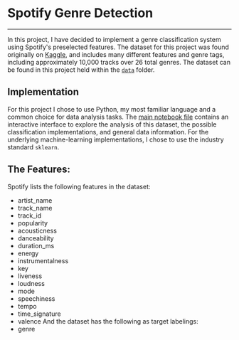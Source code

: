 # Spotify Genre Detection
----
In this project, I have decided to implement a genre classification system using Spotify's preselected features. The dataset for this project was found originally on [Kaggle](https://www.kaggle.com/zaheenhamidani/ultimate-spotify-tracks-db), and includes many different features and genre tags, including approximately 10,000 tracks over 26 total genres. The dataset can be found in this project held within the [`data`](./data/) folder.

## Implementation
For this project I chose to use Python, my most familiar language and a common choice for data analysis tasks. The [main notebook file](index.ipynb) contains an interactive interface to explore the analysis of this dataset, the possible classification implementations, and general data information. For the underlying machine-learning implementations, I chose to use the industry standard `sklearn`.

## The Features:
Spotify lists the following features in the dataset:
- artist_name
- track_name
- track_id
- popularity
- acousticness
- danceability
- duration_ms
- energy
- instrumentalness
- key
- liveness
- loudness
- mode
- speechiness
- tempo
- time_signature
- valence
And the dataset has the following as target labelings:
- genre